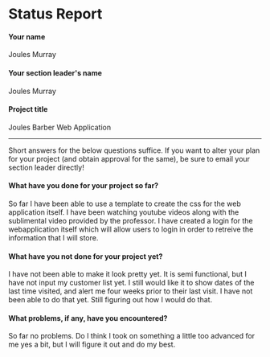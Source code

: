 # Status Report

#### Your name

Joules Murray

#### Your section leader's name

Joules Murray

#### Project title

Joules Barber Web Application

***

Short answers for the below questions suffice. If you want to alter your plan for your project (and obtain approval for the same), be sure to email your section leader directly!

#### What have you done for your project so far?

So far I have been able to use a template to create the css for the web application itself. I have been watching youtube videos along with the sublimental video provided by the professor. I have created a login for the webapplication itself which will allow users to login in order to retreive the information that I will store. 

#### What have you not done for your project yet?

I have not been able to make it look pretty yet. It is semi functional, but I have not input my customer list yet. I still would like it to show dates of the last time visited, and alert me four weeks prior to their last visit. I have not been able to do that yet. Still figuring out how I would do that.

#### What problems, if any, have you encountered?

So far no problems. Do I think I took on something a little too advanced for me yes a bit, but I will figure it out and do my best. 
